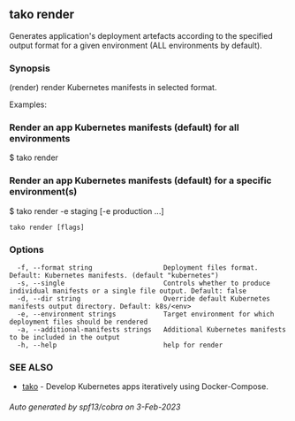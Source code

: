 ## tako render

Generates application's deployment artefacts according to the specified output format for a given environment (ALL environments by default).

### Synopsis

(render) render Kubernetes manifests in selected format.

Examples:

  ### Render an app Kubernetes manifests (default) for all environments
  $ tako render

  ### Render an app Kubernetes manifests (default) for a specific environment(s)
  $ tako render -e staging [-e production ...]

```
tako render [flags]
```

### Options

```
  -f, --format string                  Deployment files format. Default: Kubernetes manifests. (default "kubernetes")
  -s, --single                         Controls whether to produce individual manifests or a single file output. Default: false
  -d, --dir string                     Override default Kubernetes manifests output directory. Default: k8s/<env>
  -e, --environment strings            Target environment for which deployment files should be rendered
  -a, --additional-manifests strings   Additional Kubernetes manifests to be included in the output
  -h, --help                           help for render
```

### SEE ALSO

* [tako](tako.md)	 - Develop Kubernetes apps iteratively using Docker-Compose.

###### Auto generated by spf13/cobra on 3-Feb-2023
